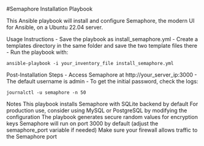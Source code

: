 #Semaphore Installation Playbook

This Ansible playbook will install and configure Semaphore, the modern UI for Ansible, on a Ubuntu 22.04 server.

Usage Instructions
    - Save the playbook as install_semaphore.yml
    - Create a templates directory in the same folder and save the two template files there
    - Run the playbook with:
    
    ansible-playbook -i your_inventory_file install_semaphore.yml

Post-Installation Steps
    - Access Semaphore at http://your_server_ip:3000
    - The default username is admin
    - To get the initial password, check the logs:
    
    journalctl -u semaphore -n 50

Notes
    This playbook installs Semaphore with SQLite backend by default
    For production use, consider using MySQL or PostgreSQL by modifying the configuration
    The playbook generates secure random values for encryption keys
    Semaphore will run on port 3000 by default (adjust the semaphore_port variable if needed)
    Make sure your firewall allows traffic to the Semaphore port
